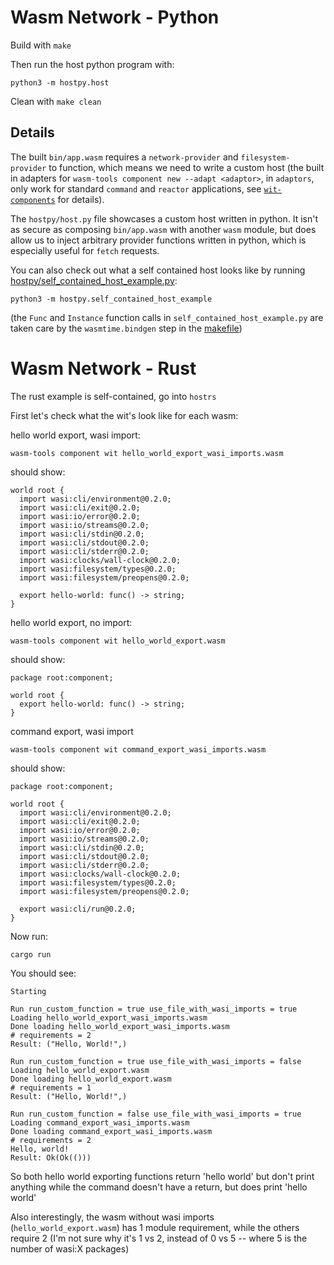 # Wasm Network - Python

Build with `make`

Then run the host python program with:
```
python3 -m hostpy.host
```

Clean with `make clean`

## Details

The built `bin/app.wasm` requires a `network-provider` and `filesystem-provider` to function, which means we need to write a custom host (the built in adapters for `wasm-tools component new --adapt <adaptor>`, in `adaptors`, only work for standard `command` and `reactor` applications, see [`wit-components`](https://crates.io/crates/wit-component) for details).

The `hostpy/host.py` file showcases a custom host written in python. It isn't as secure as composing `bin/app.wasm` with another `wasm` module, but does allow us to inject arbitrary provider functions written in python, which is especially useful for `fetch` requests.

You can also check out what a self contained host looks like by running [hostpy/self_contained_host_example.py](./hostpy/self_contained_host_example.py):
```
python3 -m hostpy.self_contained_host_example
```
 (the `Func` and `Instance` function calls in `self_contained_host_example.py` are taken care by the `wasmtime.bindgen` step in the [makefile](./makefile))

# Wasm Network - Rust

The rust example is self-contained, go into `hostrs`

First let's check what the wit's look like for each wasm:

hello world export, wasi import:
```
wasm-tools component wit hello_world_export_wasi_imports.wasm 
```
should show:
```
world root {
  import wasi:cli/environment@0.2.0;
  import wasi:cli/exit@0.2.0;
  import wasi:io/error@0.2.0;
  import wasi:io/streams@0.2.0;
  import wasi:cli/stdin@0.2.0;
  import wasi:cli/stdout@0.2.0;
  import wasi:cli/stderr@0.2.0;
  import wasi:clocks/wall-clock@0.2.0;
  import wasi:filesystem/types@0.2.0;
  import wasi:filesystem/preopens@0.2.0;

  export hello-world: func() -> string;
}
```

hello world export, no import:
```
wasm-tools component wit hello_world_export.wasm 
```
should show:
```
package root:component;

world root {
  export hello-world: func() -> string;
}
```

command export, wasi import
```
wasm-tools component wit command_export_wasi_imports.wasm 
```
should show:
```
package root:component;

world root {
  import wasi:cli/environment@0.2.0;
  import wasi:cli/exit@0.2.0;
  import wasi:io/error@0.2.0;
  import wasi:io/streams@0.2.0;
  import wasi:cli/stdin@0.2.0;
  import wasi:cli/stdout@0.2.0;
  import wasi:cli/stderr@0.2.0;
  import wasi:clocks/wall-clock@0.2.0;
  import wasi:filesystem/types@0.2.0;
  import wasi:filesystem/preopens@0.2.0;

  export wasi:cli/run@0.2.0;
}
```

Now run:

`cargo run`

You should see: 
```
Starting

Run run_custom_function = true use_file_with_wasi_imports = true
Loading hello_world_export_wasi_imports.wasm
Done loading hello_world_export_wasi_imports.wasm
# requirements = 2
Result: ("Hello, World!",)

Run run_custom_function = true use_file_with_wasi_imports = false
Loading hello_world_export.wasm
Done loading hello_world_export.wasm
# requirements = 1
Result: ("Hello, World!",)

Run run_custom_function = false use_file_with_wasi_imports = true
Loading command_export_wasi_imports.wasm
Done loading command_export_wasi_imports.wasm
# requirements = 2
Hello, world!
Result: Ok(Ok(()))
```

So both hello world exporting functions return 'hello world' but don't print anything
while the command doesn't have a return, but does print 'hello world'

Also interestingly, the wasm without wasi imports (`hello_world_export.wasm`) has 1 module requirement, while the others require 2 (I'm not sure why it's 1 vs 2, instead of 0 vs 5 -- where 5 is the number of wasi:X packages)
